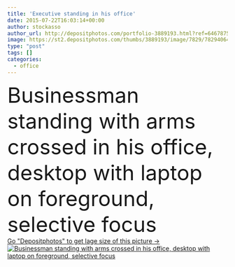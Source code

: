 ```yaml
---
title: 'Executive standing in his office'
date: 2015-07-22T16:03:14+00:00
author: stockasso
author_url: http://depositphotos.com/portfolio-3889193.html?ref=64678756
image: https://st2.depositphotos.com/thumbs/3889193/image/7829/78294064/api_thumb_450.jpg?forcejpeg=true
type: "post"
tags: []
categories: 
  - office
---
```

<div aling="center">
            <font size="60"> Businessman standing with arms crossed in his office, desktop with laptop on foreground, selective focus</font>   
</div>
<div>
    <a href='https://depositphotos.com/78294064/stock-photo-executive-standing-in-his-office.html?ref=64678756' target=_blank > Go "Depositphotos" to get lage size of this picture ->
        <img href='https://depositphotos.com/78294064/stock-photo-executive-standing-in-his-office.html?ref=64678756' src='https://st2.depositphotos.com/3889193/7829/i/950/depositphotos_78294064-stock-photo-executive-standing-in-his-office.jpg?forcejpeg=true' alt='Businessman standing with arms crossed in his office, desktop with laptop on foreground, selective focus' >
    </a>
</div>
